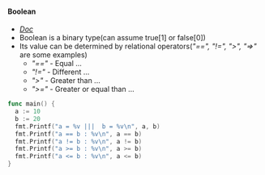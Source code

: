 #### Boolean
- [_Doc_](https://golang.org/ref/spec#Boolean_types)
- Boolean is a binary type(can assume true[1] or false[0])
- Its value can be determined by relational operators(*"==", "!=", ">", "=>"* are some examples)
    - *"=="* - Equal ...
    - *"!="* - Different ...
    - *">"*  - Greater than ...
    - *">="* - Greater or equal than ...
```go
func main() {
  a := 10
  b := 20
  fmt.Printf("a = %v |||  b = %v\n", a, b)
  fmt.Printf("a == b : %v\n", a == b)
  fmt.Printf("a != b : %v\n", a != b)
  fmt.Printf("a >= b : %v\n", a >= b)
  fmt.Printf("a <= b : %v\n", a <= b)
}
```
